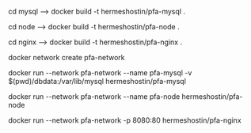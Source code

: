 cd mysql  --> docker build -t hermeshostin/pfa-mysql .

cd node --> docker build -t hermeshostin/pfa-node .

cd nginx --> docker build -t hermeshostin/pfa-nginx .

docker network create pfa-network


docker run --network pfa-network --name pfa-mysql -v $(pwd)/dbdata:/var/lib/mysql hermeshostin/pfa-mysql

docker run --network pfa-network --name pfa-node hermeshostin/pfa-node

docker run --network pfa-network -p 8080:80 hermeshostin/pfa-nginx


